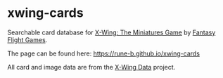 # xwing-cards
Searchable card database for [X-Wing: The Miniatures Game](https://www.fantasyflightgames.com/en/products/x-wing/) by [Fantasy Flight Games](http://fantasyflightgames.com/).

The page can be found here:
https://rune-b.github.io/xwing-cards


All card and image data are from the [X-Wing Data](https://github.com/guidokessels/xwing-data) project.
